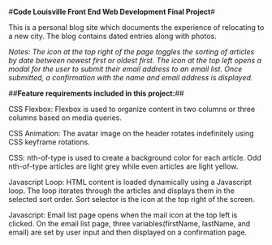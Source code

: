 #**Code Louisville Front End Web Development Final Project**#

This is a personal blog site which documents the experience of relocating to a new city. The blog contains dated entries along with photos.

*Notes: The icon at the top right of the page toggles the sorting of articles by date between newest first or oldest first. The icon at the top left opens a modal for the user to submit their email address to an email list. Once submitted, a confirmation with the name and email address is displayed.*


##**Feature requirements included in this project:**##

CSS Flexbox: Flexbox is used to organize content in two columns or three columns based on media queries.

CSS Animation: The avatar image on the header rotates indefinitely using CSS keyframe rotations.

CSS: nth-of-type is used to create a background color for each article. Odd nth-of-type articles are light grey while even articles are light yellow.
 
Javascript Loop: HTML content is loaded dynamically using a Javascript loop. The loop iterates through the articles and displays them in the selected sort order. Sort selector is the icon at the top right of the screen.

Javascript: Email list page opens when the mail icon at the top left is clicked. On the email list page, three variables(firstName, lastName, and email) are set by user input and then displayed on a confirmation page.